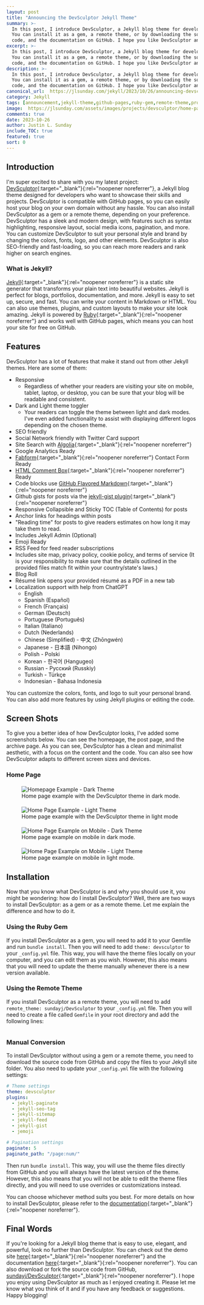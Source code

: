 ```yaml
---
layout: post
title: "Announcing the DevSculptor Jekyll Theme"
summary: >-
  In this post, I introduce DevSculptor, a Jekyll blog theme for developers. DevSculptor is compatible with GitHub pages and has many features to help you create a stunning blog.
  You can install it as a gem, a remote theme, or by downloading the source code. You can also customize it to fit your personal brand. You can check out the demo site, the source
  code, and the documentation on GitHub. I hope you like DevSculptor and let me know your feedback.
excerpt: >-
  In this post, I introduce DevSculptor, a Jekyll blog theme for developers. DevSculptor is compatible with GitHub pages and has many features to help you create a stunning blog.
  You can install it as a gem, a remote theme, or by downloading the source code. You can also customize it to fit your personal brand. You can check out the demo site, the source
  code, and the documentation on GitHub. I hope you like DevSculptor and let me know your feedback.
description: >-
  In this post, I introduce DevSculptor, a Jekyll blog theme for developers. DevSculptor is compatible with GitHub pages and has many features to help you create a stunning blog.
  You can install it as a gem, a remote theme, or by downloading the source code. You can also customize it to fit your personal brand. You can check out the demo site, the source
  code, and the documentation on GitHub. I hope you like DevSculptor and let me know your feedback.
canonical_url:  https://jlsunday.com/jekyll/2023/10/26/announcing-devsculptor-jekyll-theme.html
category: Jekyll
tags: [announcement,jekyll-theme,github-pages,ruby-gem,remote-theme,project]
image:  https://jlsunday.com/assets/images/projects/devsculptor/home-page-example.png
comments: true
date: 2023-10-26
author: Justin L. Sunday
include_TOC: true
featured: true
sort: 0
---
```


##  Introduction

I'm super excited to share with you my latest project: [DevSculptor](https://jlsunday.com/DevSculptor/){:target="_blank"}{:rel="noopener noreferrer"},
a Jekyll blog theme designed for developers who want to showcase their skills and projects. DevSculptor is
compatible with GitHub pages, so you can easily host your blog on your own domain without any hassle. You can also
install DevSculptor as a gem or a remote theme, depending on your preference. DevSculptor has a sleek and modern design,
with features such as syntax highlighting, responsive layout, social media icons, pagination, and more. You can
customize DevSculptor to suit your personal style and brand by changing the colors, fonts, logo, and other elements.
DevSculptor is also SEO-friendly and fast-loading, so you can reach more readers and rank higher on search engines.

### What is Jekyll?

[Jekyll](https://jekyllrb.com/){:target="_blank"}{:rel="noopener noreferrer"} is a static site generator that transforms your plain text
into beautiful websites. Jekyll is perfect for blogs, portfolios, documentation, and more. Jekyll is easy to set up,
secure, and fast. You can write your content in Markdown or HTML. You can also use themes, plugins, and custom layouts
to make your site look amazing. Jekyll is powered by [Ruby](https://www.ruby-lang.org/en/){:target="_blank"}{:rel="noopener noreferrer"} and works
well with GitHub pages, which means you can host your site for free on GitHub.

## Features

DevSculptor has a lot of features that make it stand out from other Jekyll themes. Here are some of them:

- Responsive
  - Regardless of whether your readers are visiting your site on mobile, tablet, laptop, or desktop, you can be sure that your blog will be readable and consistent.
- Dark and Light theme toggler
  - Your readers can toggle the theme between light and dark modes. I've even added functionality to assist with displaying different logos depending on the chosen theme.
- SEO friendly
- Social Network friendly with Twitter Card support
- Site Search with [Algolia](https://www.algolia.com){:target="_blank"}{:rel="noopener noreferrer"}
- Google Analytics Ready
- [Fabform](https://fabform.io/){:target="_blank"}{:rel="noopener noreferrer"} Contact Form Ready
- [HTML Comment Box](https://www.htmlcommentbox.com/){:target="_blank"}{:rel="noopener noreferrer"} Ready
- Code blocks use [GitHub Flavored Markdown](https://github.blog/2017-03-14-a-formal-spec-for-github-markdown/){:target="_blank"}{:rel="noopener noreferrer"}
- Github gists for posts via the [jekyll-gist plugin](https://github.com/jekyll/jekyll-gist){:target="_blank"}{:rel="noopener noreferrer"}
- Responsive Collapsible and Sticky TOC (Table of Contents) for posts
- Anchor links for headings within posts
- "Reading time" for posts to give readers estimates on how long it may take them to read.
- Includes Jekyll Admin (Optional)
- Emoji Ready
- RSS Feed for feed reader subscriptions
- Includes site map, privacy policy, cookie policy, and terms of service (It is your responsibility to
  make sure that the details outlined in the provided files match fit within your country/state's laws.)
- Blog Roll
- Résumé link opens your provided résumé as a PDF in a new tab
- Localization support with help from ChatGPT
  - English
  - Spanish (Español)
  - French (Français)
  - German (Deutsch)
  - Portuguese (Português)
  - Italian (Italiano)
  - Dutch (Nederlands)
  - Chinese (Simplified) - 中文 (Zhōngwén)
  - Japanese - 日本語 (Nihongo)
  - Polish - Polski
  - Korean - 한국어 (Hangugeo)
  - Russian - Русский (Russkiy)
  - Turkish - Türkçe
  - Indonesian - Bahasa Indonesia

You can customize the colors, fonts, and logo to suit your personal brand. You can also add more features by using Jekyll plugins or editing the code.

## Screen Shots

To give you a better idea of how DevSculptor looks, I've added some screenshots below. You can see the homepage, the post page, and the archive page. As you can
see, DevSculptor has a clean and minimalist aesthetic, with a focus on the content and the code. You can also see how DevSculptor adapts to different screen sizes and devices.

### Home Page

<figure style="margin-top: 20px;" class="figure">
    <img class="figure-img rounded" alt="Homepage Example - Dark Theme" src="{{ '/assets/images/projects/devsculptor/home-page-example.png' | prepend: site.url }}" loading="lazy" title="Homepage Example - Dark Theme">
    <figcaption class="figure-caption text-center">
        Home page example with the DevSculptor theme in dark mode.
    </figcaption>
</figure>

<figure style="margin-top: 20px;" class="figure">
    <img class="figure-img rounded" alt="Home Page Example - Light Theme" src="{{ '/assets/images/projects/devsculptor/home-page-example-light.png' | prepend: site.url }}" loading="lazy" title="Home Page Example - Light Theme">
    <figcaption class="figure-caption text-center">
        Home page example with the DevSculptor theme in light mode
    </figcaption>
</figure>

<div class="container">
  <div class="row row-cols-1 row-cols-md-2">
    <div class="col">
      <figure style="margin-top: 20px;">
          <img alt="Home Page Example on Mobile - Dark Theme" src="{{ '/assets/images/projects/devsculptor/20230926-samsung-galaxy-s20-ultra-homepage-screenshot-rocks.png' | prepend: site.url }}" loading="lazy" title="Home Page Example on Mobile - Dark Theme">
          <figcaption class="figure-caption text-center">
              Home page example on mobile in dark mode.
          </figcaption>
      </figure>
    </div>
    <div class="col">
      <figure style="margin-top: 20px;">
          <img alt="Home Page Example on Mobile - Light Theme" src="{{ '/assets/images/projects/devsculptor/20230926-samsung-galaxy-s20-ultra-homepage-screenshot-rocks-light-mode.png' | prepend: site.url }}" loading="lazy" title="Home Page Example on Mobile - Light Theme">
          <figcaption class="figure-caption text-center">
             Home page example on mobile in light mode.
          </figcaption>
      </figure>
    </div>
  </div>
</div>


## Installation

Now that you know what DevSculptor is and why you should use it, you might be wondering: how do I install DevSculptor? Well, there are two ways to install DevSculptor: as a
gem or as a remote theme. Let me explain the difference and how to do it.

### Using the Ruby Gem
If you install DevSculptor as a gem, you will need to add it to your Gemfile and run `bundle install`. Then you will need to add `theme: devsculptor` to your `_config.yml`
file. This way, you will have the theme files locally on your computer, and you can edit them as you wish. However, this also means that you will need to update the theme
manually whenever there is a new version available.

### Using the Remote Theme
If you install DevSculptor as a remote theme, you will need to add `remote_theme: sundayj/DevSculptor` to your `_config.yml` file. Then you will need to create a file
called `Gemfile` in your root directory and add the following lines:

[//]: # (TODO: Include details of what should be in Gemfile)
```gemfile

```

### Manual Conversion
To install DevSculptor without using a gem or a remote theme, you need to download the source code from GitHub and copy the files to your Jekyll site folder. You also need to
update your `_config.yml` file with the following settings:

```yaml
# Theme settings
theme: devsculptor
plugins:
  - jekyll-paginate
  - jekyll-seo-tag
  - jekyll-sitemap
  - jekyll-feed
  - jekyll-gist
  - jemoji

# Pagination settings
paginate: 5
paginate_path: "/page:num/"
```

Then run `bundle install`. This way, you will use the theme files directly from GitHub and you will always have the latest version of the theme. However, this also means that
you will not be able to edit the theme files directly, and you will need to use overrides or customizations instead.

You can choose whichever method suits you best. For more details on how to install DevSculptor, please refer to the [documentation](https://jlsunday.com/DevSculptor/documentation/2023/09/17/about-devsculptor.html){:target="_blank"}{:rel="noopener noreferrer"}.

## Final Words

If you're looking for a Jekyll blog theme that is easy to use, elegant, and powerful, look no further than DevSculptor. You can check out the demo site
[here](https://jlsunday.com/DevSculptor){:target="_blank"}{:rel="noopener noreferrer"} and the documentation
[here](https://jlsunday.com/DevSculptor/documentation/2023/09/17/about-devsculptor.html){:target="_blank"}{:rel="noopener noreferrer"}. You can also download or fork the source
code from GitHub, [sundayj/DevSculptor](https://github.com/sundayj/devsculptor){:target="_blank"}{:rel="noopener noreferrer"}. I hope you enjoy using DevSculptor
as much as I enjoyed creating it. Please let me know what you think of it and if you have any feedback or suggestions. Happy blogging!
